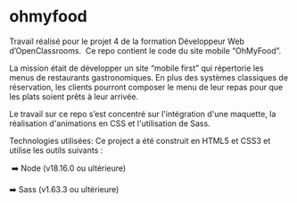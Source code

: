 # ohmyfood

Travail réalisé pour le projet 4 de la formation Développeur Web d’OpenClassrooms.
 Ce repo contient le code du site mobile “OhMyFood”.

La mission était de développer un site “mobile first” qui répertorie les menus de restaurants gastronomiques. 
En plus des systèmes classiques de réservation, les clients pourront composer le menu de leur repas pour que les plats soient prêts à leur arrivée.

 Le travail sur ce repo s’est concentré sur l'intégration d'une maquette, la réalisation d'animations en CSS et l'utilisation de Sass.

Technologies utilisées:
Ce project a été construit en HTML5 et CSS3 et utilise les outils suivants :

 ➡️ Node (v18.16.0 ou ultérieure)

➡️ Sass (v1.63.3 ou ultérieure)

